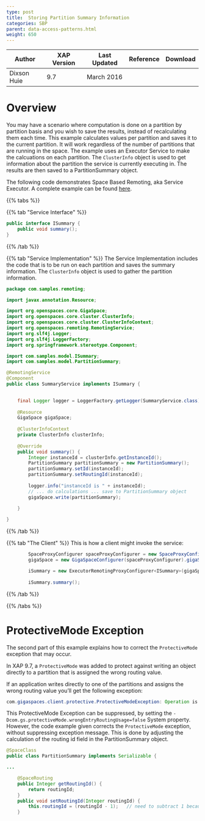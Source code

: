 ```yaml
---
type: post
title:  Storing Partition Summary Information
categories: SBP
parent: data-access-patterns.html
weight: 650
---
```


|Author|XAP Version|Last Updated | Reference | Download |
|------|-----------|-------------|-----------|----------|
| Dixson Huie| 9.7 | March 2016 |    |    |
 

# Overview
You may have a scenario where computation is done on a partition by partition basis and you wish to save the results, instead of recalculating them each time. This example calculates values per partition and saves it to the current partition. It will work regardless of the number of partitions that are running in the space. The example uses an Executor Service to make the calcuations on each partition. The `ClusterInfo` object is used to get information about the partition the service is currently executing in. The results are then saved to a PartitionSummary object.

The following code demonstrates Space Based Remoting, aka Service Executor. A complete example can be found [here](/download_files/sbp/Store-Partition-Summary.zip).

{{% tabs %}}

{{% tab "Service Interface" %}}

```java
public interface ISummary {
    public void summary();
}
```

{{% /tab %}}

{{% tab "Service Implementation" %}}
The Service Implementation includes the code that is to be run on each partition and saves the summary information. The `ClusterInfo` object is used to gather the partition information.

```java
package com.samples.remoting;

import javax.annotation.Resource;

import org.openspaces.core.GigaSpace;
import org.openspaces.core.cluster.ClusterInfo;
import org.openspaces.core.cluster.ClusterInfoContext;
import org.openspaces.remoting.RemotingService;
import org.slf4j.Logger;
import org.slf4j.LoggerFactory;
import org.springframework.stereotype.Component;

import com.samples.model.ISummary;
import com.samples.model.PartitionSummary;

@RemotingService
@Component
public class SummaryService implements ISummary {

    
    final Logger logger = LoggerFactory.getLogger(SummaryService.class);
    
    @Resource
    GigaSpace gigaSpace;
    
    @ClusterInfoContext 
    private ClusterInfo clusterInfo; 
    
    @Override
    public void summary() {
        Integer instanceId = clusterInfo.getInstanceId();
        PartitionSummary partitionSummary = new PartitionSummary();
        partitionSummary.setId(instanceId);
        partitionSummary.setRoutingId(instanceId);
        
        logger.info("instanceId is " + instanceId);
        // ... do calculations ... save to PartitionSummary object
        gigaSpace.write(partitionSummary);
        
    }

}

```
{{% /tab %}}

{{% tab "The Client" %}}
This is how a client might invoke the service:

```java
        SpaceProxyConfigurer spaceProxyConfigurer = new SpaceProxyConfigurer(spaceName);
        gigaSpace = new GigaSpaceConfigurer(spaceProxyConfigurer).gigaSpace();

        iSummary = new ExecutorRemotingProxyConfigurer<ISummary>(gigaSpace, ISummary.class).broadcast(true).proxy();
        
        iSummary.summary();

```
{{% /tab %}}

{{% /tabs %}}

# ProtectiveMode Exception
The second part of this example explains how to correct the `ProtectiveMode` exception that may occur.

In XAP 9.7, a `ProtectiveMode` was added to protect against writing an object directly to a partition that is assigned the wrong routing value.

If an application writes directly to one of the partitions and assigns the wrong routing value you’ll get the following exception:

```java
com.gigaspaces.client.protective.ProtectiveModeException: Operation is rejected - the routing value in the written entry of type 'PartitionSummary' does not match this space partition id. The value within the entry's routing property named 'routingId' is 1 which matches partition id 2 while current partition id is 1...
```

This ProtectiveMode Exception can be suppressed, by setting the `-Dcom.gs.protectiveMode.wrongEntryRoutingUsage=false` System property. However, the code example given corrects the `ProtectiveMode` exception, without suppressing exception message. This is done by adjusting the calculation of the routing id field in the PartitionSummary object.

```java
@SpaceClass
public class PartitionSummary implements Serializable {

...

    @SpaceRouting
    public Integer getRoutingId() {
        return routingId;
    }
    public void setRoutingId(Integer routingId) {
        this.routingId = (routingId - 1);   // need to subtract 1 because objects are routed by routing value.hashCode % num. of partitions + 1
    }
```

